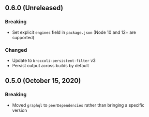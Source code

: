 ## 0.6.0 (Unreleased)
### Breaking
 - Set explicit `engines` field in `package.json` (Node 10 and 12+ are supported)

### Changed
 - Update to `broccoli-persistent-filter` v3
 - Persist output across builds by default

## 0.5.0 (October 15, 2020)
### Breaking
 - Moved `graphql` to `peerDependencies` rather than bringing a specific version
